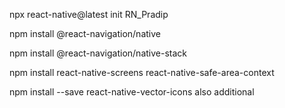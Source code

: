 npx react-native@latest init RN_Pradip

npm install @react-navigation/native

npm install @react-navigation/native-stack

npm install react-native-screens react-native-safe-area-context

npm install --save react-native-vector-icons
also additional

